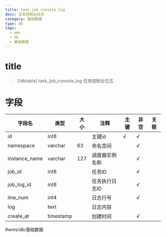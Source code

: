 ```yaml
---
title: task_job_console_log
desc: 任务控制台日志
category: 基础数据
type: db
tags:
  - wms
  - db
  - 基础数据
---
```


# title
>[!dbtable] task_job_console_log
> 任务控制台日志

# 字段
| 字段名 | 类型 | 大小 | 注释 | 主键 | 非空 | 关联 |
| --- | --- | --- | --- | --- | --- | --- |
| id | int8 |  | 主键id | √ | √ |  |
| namespace | varchar | 63 | 命名空间 |  | √ |  |
| instance_name | varchar | 127 | 调度器实例名称 |  | √ |  |
| job_id | int8 |  | 任务ID |  | √ |  |
| job_log_id | int8 |  | 任务执行日志ID |  | √ |  |
| line_num | int4 |  | 日志行号 |  | √ |  |
| log | text |  | 日志内容 |  |  |  |
| create_at | timestamp |  | 创建时间 |  | √ |  |
#wms/db/基础数据
